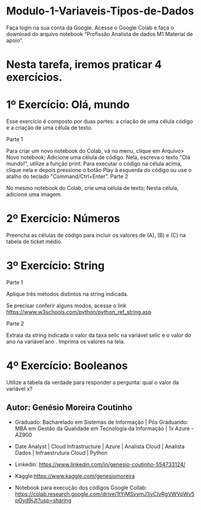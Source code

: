 # Modulo-1-Variaveis-Tipos-de-Dados

Faça login na sua conta da Google. Acesse o Google Colab e faça o download do arquivo notebook “Profissão Analista de dados M1 Material de apoio”. 

# Nesta tarefa, iremos praticar 4 exercícios. 

# 1º Exercício: Olá, mundo

Esse exercício é composto por duas partes: a criação de uma célula código e a criação de uma célula de texto.

Parte 1

Para criar um novo notebook do Colab, vá no menu, clique em Arquivo> Novo notebook;
Adicione uma célula de código. Nela,  escreva o texto "Olá mundo!", utilize a função print.
Para executar o código na célula acima, clique nela e depois pressione o botão Play à esquerda do código ou use o atalho do teclado "Command/Ctrl+Enter".
 Parte 2

No mesmo notebook do Colab, crie uma célula de texto;
Nesta célula, adicione uma imagem.

# 2º Exercício: Números

Preencha as células de código para incluir os valores de (A), (B) e (C) na tabela de ticket médio.

# 3º Exercício: String

Parte 1

Aplique três métodos distintos na string indicada. 

Se precisar conferir alguns modos, acesse o link https://www.w3schools.com/python/python_ref_string.asp

Parte 2

Extraia da string indicada o valor da taxa selic na variável selic e o valor do ano na variável ano . Imprima os valores na tela.

# 4º Exercício: Booleanos

Utilize a tabela da verdade para responder a pergunta: qual o valor da variável x?

## Autor: Genésio Moreira Coutinho 
- Graduado: Bacharelado em Sistemas de Informação | Pós Graduando:  MBA em Gestão da Qualidade em Tecnologia da Informação | 1x Azure - AZ900
- Date Analyst | Cloud Infrastructure | Azure | Analista Cloud | Analista Dados | Infraestrutura Cloud | Python
- Linkedin: https://www.linkedin.com/in/genesio-coutinho-554733124/
- Kaggle:https://www.kaggle.com/genesiomoreira

- Notebook para execução dos códigos Google Collab: https://colab.research.google.com/drive/1tYjMSvymJ1jyCIvRgVWVpWv5pOyd9jJt?usp=sharing
